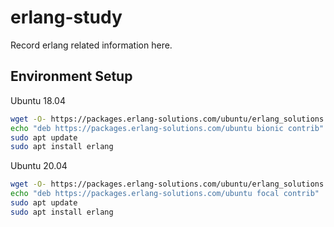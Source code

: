 # erlang-study
Record erlang related information here.


## Environment Setup
Ubuntu 18.04

```bash
wget -O- https://packages.erlang-solutions.com/ubuntu/erlang_solutions.asc | sudo apt-key add -
echo "deb https://packages.erlang-solutions.com/ubuntu bionic contrib" | sudo tee /etc/apt/sources.list.d/erlang.list
sudo apt update
sudo apt install erlang
```

Ubuntu 20.04

```bash
wget -O- https://packages.erlang-solutions.com/ubuntu/erlang_solutions.asc | sudo apt-key add -
echo "deb https://packages.erlang-solutions.com/ubuntu focal contrib" | sudo tee /etc/apt/sources.list.d/erlang.list
sudo apt update
sudo apt install erlang
```
